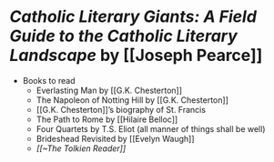 
# *Catholic Literary Giants: A Field Guide to the Catholic Literary Landscape* by [[Joseph Pearce]]

* Books to read
    * Everlasting Man by [[G.K. Chesterton]]
    * The Napoleon of Notting Hill by [[G.K. Chesterton]]
    * [[G.K. Chesterton]]’s biography of St. Francis
    * The Path to Rome by [[Hilaire Belloc]]
    * Four Quartets by T.S. Eliot (all manner of things shall be well)
    * Brideshead Revisited by [[Evelyn Waugh]]
    * *[[~The Tolkien Reader]]*
